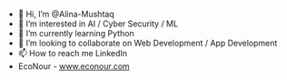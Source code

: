 - 👋 Hi, I’m @Alina-Mushtaq
- 👀 I’m interested in AI / Cyber Security / ML
- 🌱 I’m currently learning Python
- 💞️ I’m looking to collaborate on Web Development / App Development 
- 📫 How to reach me LinkedIn
- EcoNour - www.econour.com

<!---
Alina-Mushtaq/Alina-Mushtaq is a ✨ special ✨ repository because its `README.md` (this file) appears on your GitHub profile.
You can click the Preview link to take a look at your changes.
--->
